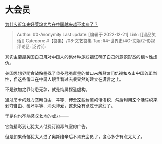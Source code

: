 # 大会员
[为什么近年来好莱坞大片在中国越来越不卖座了？](https://www.zhihu.com/question/268982964/answer/2809734831)

> Author: #0-Anonymity
> Last update: [编辑于 2022-12-21]
> Link: [[没品笑话]]
> Category: #【答集】/08-文艺答集
> Tag: #4-世界史/4G-文娱/2-影视
> 评论区:
> 泛讨论:

其实主要是美国自己用对中国人的集体种族歧视证明了自己的意识形态的根本性虚伪。

美国思想界配合战略圈找了很多冠冕唐皇的借口来解释ta们仇视和攻击中国的正当性，但这些借口在中国人眼里看过去很显然的建立在谎言之上。

不是欲加之罪何患无辞，就是纯属捏造虚构。

通过艺术的魅力垄断自由、平等、博爱这些价值的话语权，然后利用这个话语权来剥夺自由、破坏平等、消灭博爱，这未免有点过于魔幻了。

于是你也不能感叹艺术的威力——

它能精彩到让犹太人付费订阅毒气室的广告。

但是如果奇怪犹太人进了奥斯维辛后不肯充会员了，这心多少有点太大了。
